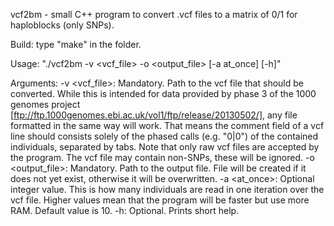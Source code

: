 vcf2bm - small C++ program to convert .vcf files to a matrix of 0/1 for haploblocks (only SNPs).

Build: type "make" in the folder.

Usage: "./vcf2bm -v <vcf_file> -o <output_file> [-a at_once] [-h]"

Arguments:
-v <vcf_file>: Mandatory. Path to the vcf file that should be converted. While this is intended for data provided by phase 3 of the 1000 genomes project [ftp://ftp.1000genomes.ebi.ac.uk/vol1/ftp/release/20130502/], any file formatted in the same way will work. That means the comment field of a vcf line should consists solely of the phased calls (e.g. "0|0") of the contained individuals, separated by tabs. Note that only raw vcf files are accepted by the program. The vcf file may contain non-SNPs, these will be ignored.
-o <output_file>: Mandatory. Path to the output file. File will be created if it does not yet exist, otherwise it will be overwritten.
-a <at_once>: Optional integer value. This is how many individuals are read in one iteration over the vcf file. Higher values mean that the program will be faster but use more RAM. Default value is 10.
-h: Optional. Prints short help.
